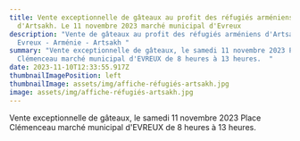 ```yaml
---
title: Vente exceptionnelle de gâteaux au profit des réfugiés arméniens
  d'Artsakh. Le 11 novembre 2023 marché municipal d'Evreux
description: "Vente de gâteaux au profit des réfugiés arméniens d'Artsakh.
  Evreux - Arménie - Artsakh "
summary: "Vente exceptionnelle de gâteaux, le samedi 11 novembre 2023 Place
  Clémenceau marché municipal d'EVREUX de 8 heures à 13 heures.  "
date: 2023-11-10T12:33:55.917Z
thumbnailImagePosition: left
thumbnailImage: assets/img/affiche-réfugiés-artsakh.jpg
image: assets/img/affiche-réfugiés-artsakh.jpg
---
```

Vente exceptionnelle de gâteaux, le samedi 11 novembre 2023 Place Clémenceau marché municipal d'EVREUX de 8 heures à 13 heures.